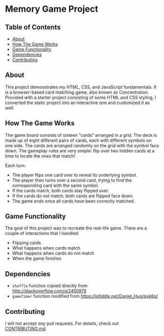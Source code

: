 # Memory Game Project

## Table of Contents

* [About](#about)
* [How The Game Works](#how-the-game-works)
* [Game Functionality](#game-functionality)
* [Dependencies](#dependencies)
* [Contributing](#contributing)

## About

This project demonstrates my HTML, CSS, and JavaScript fundamentals. It is a browser-based card matching game, also known as Concentration. Provided with a starter project consisting of some HTML and CSS styling, I converted the static project into an interactive one and customized it as well.

## How The Game Works

The game board consists of sixteen "cards" arranged in a grid. The deck is made up of eight different pairs of cards, each with different symbols on one side. The cards are arranged randomly on the grid with the symbol face down. The gameplay rules are very simple: flip over two hidden cards at a time to locate the ones that match!

Each turn:

* The player flips one card over to reveal its underlying symbol.
* The player then turns over a second card, trying to find the corresponding card with the same symbol.
* If the cards match, both cards stay flipped over.
* If the cards do not match, both cards are flipped face down.
* The game ends once all cards have been correctly matched.

## Game Functionality

The goal of this project was to recreate the real-life game. There are a couple of interactions that I handled:

* Flipping cards
* What happens when cards match
* What happens when cards do not match
* When the game finishes

## Dependencies

* `shuffle` function copied directly from http://stackoverflow.com/a/2450976
* `gameTimer` function modified from https://jsfiddle.net/Daniel_Hug/pvk6p/

## Contributing

I will not accept _any_ pull requests. For details, check out [CONTRIBUTING.md](CONTRIBUTING.md).
